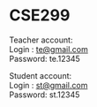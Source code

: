 # CSE299

Teacher account:  
  Login : te@gmail.com  
  Password: te.12345  

Student account:  
  Login : st@gmail.com  
  Password: st.12345  
